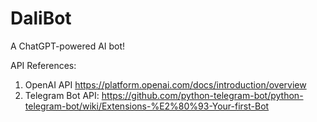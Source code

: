 # DaliBot

A ChatGPT-powered AI bot!

API References:
1. OpenAI API https://platform.openai.com/docs/introduction/overview
2. Telegram Bot API: https://github.com/python-telegram-bot/python-telegram-bot/wiki/Extensions-%E2%80%93-Your-first-Bot
